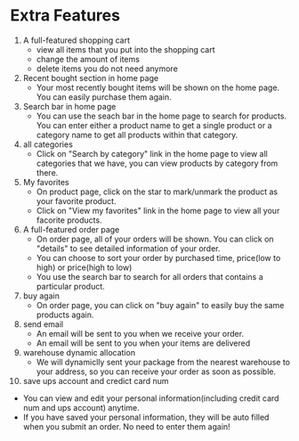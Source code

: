 # Extra Features 
1. A full-featured shopping cart
   * view all items that you put into the shopping cart
   * change the amount of items
   * delete items you do not need anymore
2. Recent bought section in home page 
   * Your most recently bought items will be shown on the home page. You can easily purchase them again.
3. Search bar in home page
   * You can use the seach bar in the home page to search for products. You can enter either a product name to get a single product or a category name to get all products within that category.
4. all categories
   * Click on "Search by category" link in the home page to view all categories that we have, you can view products by category from there.
5. My favorites
   * On product page, click on the star to mark/unmark the product as your favorite product.
   * Click on "View my favorites" link in the home page to view all your facorite products.
6. A full-featured order page
   * On order page, all of your orders will be shown. You can click on "details" to see detailed information of your order.
   * You can choose to sort your order by purchased time, price(low to high) or price(high to low)
   * You use the search bar to search for all orders that contains a particular product.
7. buy again
   * On order page, you can click on "buy again" to easily buy the same products again.
8. send email
   * An email will be sent to you when we receive your order.
   * An email will be sent to you when your items are delivered
9. warehouse dynamic allocation
   * We will dynamiclly sent your package from the nearest warehouse to your address, so you can receive your order as soon as possible.
10. save ups account and credict card num
  * You can view and edit your personal information(including credit card num and ups account) anytime.
  * If you have saved your personal information, they will be auto filled when you submit an order. No need to enter them again!
